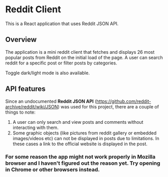 # Reddit Client

This is a React application that uses Reddit JSON API.

## Overview

The application is a mini reddit client that fetches and displays 26 most popular posts from Reddit on the initial load of the page. 
A user can search reddit for a specific post or filter posts by categories.

Toggle dark/light mode is also available.

## API features

Since an undocumented **Reddit JSON API** (https://github.com/reddit-archive/reddit/wiki/JSON) was used for this project, there are a couple of things to note:
1. A user can only search and view posts and comments without interacting with them. 
2. Some graphic objects (like pictures from reddit gallery or embedded images/videos etc) can not be displayed in posts due to limitations. In these cases a link to the official website is displayed in the post.

### For some reason the app might not work properly in Mozilla browser and I haven't figured out the reason yet. Try opening in Chrome or other browsers instead.  
